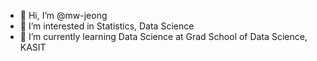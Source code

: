 - 👋 Hi, I’m @mw-jeong
- 👀 I’m interested in Statistics, Data Science
- 🌱 I’m currently learning Data Science at Grad School of Data Science, KASIT


<!---
mw-jeong/mw-jeong is a ✨ special ✨ repository because its `README.md` (this file) appears on your GitHub profile.
You can click the Preview link to take a look at your changes.
--->

